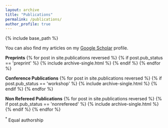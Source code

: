 ```yaml
---
layout: archive
title: "Publications"
permalink: /publications/
author_profile: true
---
```


<!-- {% if author.googlescholar %} -->

<!-- {% endif %} -->

{% include base_path %}

You can also find my articles on my <a href="https://scholar.google.com/citations?user=fZKJdb0AAAAJ&hl=en&authuser=2">Google Scholar</a> profile.

**Preprints**
{% for post in site.publications reversed %}
  {% if post.pub_status == 'preprint' %}
    {% include archive-single.html %}
  {% endif %}
{% endfor %}


**Conference Publications**
{% for post in site.publications reversed %}
  {% if post.pub_status == 'workshop' %}
    {% include archive-single.html %}
  {% endif %}
{% endfor %}

**Non Refereed Publications**
{% for post in site.publications reversed %}
  {% if post.pub_status == 'nonrefereed' %}
    {% include archive-single.html %}
  {% endif %}
{% endfor %}

<!-- **Unreferred Papers**
{% for post in site.unrefs reversed %}
  {% include archive-single.html %}
{% endfor %} -->

<sup>*</sup> Equal authorship